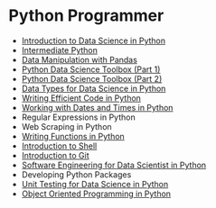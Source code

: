 # Python Programmer

- [Introduction to Data Science in Python](./introduction_to_data_science_in_python/)
- [Intermediate Python](./intermediate_python/)
- [Data Manipulation with Pandas](./data_manipulation_with_pandas/)
- [Python Data Science Toolbox (Part 1)](./python_data_science_toolbox_pt1/)
- [Python Data Science Toolbox (Part 2)](./python_data_science_toolbox_pt2/)
- [Data Types for Data Science in Python](./data_types_for_data_science_in_python/)
- [Writing Efficient Code in Python](./writing_eficient_python_code/)
- [Working with Dates and Times in Python](./working_with_dates_and_times_in_python/)
- Regular Expressions in Python
- Web Scraping in Python
- [Writing Functions in Python](./writing_functions_in_python/)
- [Introduction to Shell](./introduction_to_shell/)
- [Introduction to Git](./introduction_to_git/)
- [Software Engineering for Data Scientist in Python](./software_engineering_for_data_scientist_in_python/)
- Developing Python Packages
- [Unit Testing for Data Science in Python](./unit_testing_for_data_science_in_python/)
- [Object Oriented Programming in Python](./object_oriented_programming_in_python/)